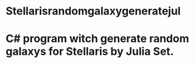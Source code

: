 # Stellarisrandomgalaxygeneratejul
# C# program witch generate random galaxys for Stellaris by Julia Set.
